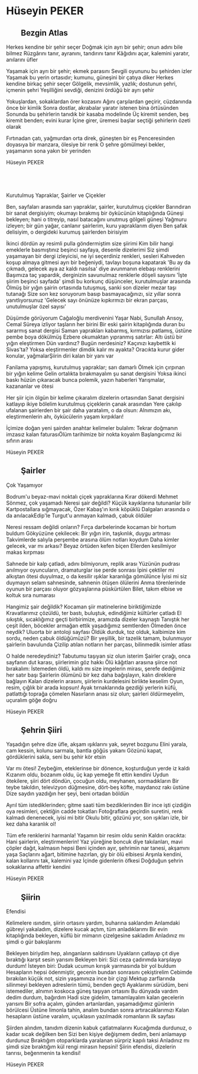 # Hüseyin PEKER

##         Bezgin Atlas

Herkes kendine bir şehir seçer
Doğmak için ayrı bir şehir; onun adını bile bilmez
Rüzgârını tanır, ayranını, tandırını tanır
Kâğıdını açar, kalemini yaratır, anılarını üfler

Yaşamak için ayrı bir şehir; ekmek parasını
Sevgili oyununu bu şehirden izler
Yaşamak bu yerin ortasıdır; kumunu, güneşini bir çatıya diker
Herkes kendine birkaç şehir seçer
Gölgelik, mevsimlik, yazlık; dostunun şehri, içmenin şehri
Yeşilliğini sevdiği, denizini ördüğü bir ayrı şehir

Yokuşlardan, sokaklardan örer kozasını
Ağını çarşılardan geçirir, cüzdanında önce bir kimlik
Sonra dostlar, akrabalar yaratır istenen bina örtüsünden
Sonunda bu şehirlerin tanıdık bir kasaba modelinde
Üç kiremit senden, beş kiremit benden; evini kurar
İçine girer, üremesi başlar seçtiği şehirlerin özeti olarak

Fırtınadan çatı, yağmurdan orta direk, güneşten bir eş
Penceresinden doyasıya bir manzara, ölesiye bir renk
O şehre gömülmeyi bekler, yaşamanın sona yakın bir yerinden

Hüseyin PEKER

##        
Kurutulmuş Yapraklar, Şairler ve Çiçekler

Ben, sayfaları arasında sarı yapraklar, şairler, kurutulmuş çiçekler
Barındıran bir sanat dergisiyim; okumayı bırakmış bir öykücünün kitaplığında
Güneşi bekleyen; hani o titreyip, nasıl batacağını unutmuş gölgeli güneşi
Yağmuru izleyen; bir gün yağar, canlanır şairlerim, kuru yapraklarım diyen
Ben şafak delisiyim, o dergideki kurumuş şairlerden birisiyim

İkinci dördün ay resimli pulla göndermiştim size şiirimi
Kim bilir hangi emeklerle basmıştınız beşinci sayfaya, desenle dizelerimi
Siz şimdi yaşamayan bir dergi izleyicisi, ne iyi seçerdiniz renkleri, sesleri
Kahveden koşup almaya gitmesi ayrı bir beğeniydi, tavlayı boşuna kapatarak
'Bu ay da çıkmadı, gelecek aya az kaldı nasılsa' diye avunmanın elebaşı renklerini
Başımıza taç yapardık, derginizin savunulmaz renklerle döşeli sayısını
'İşte şiirim beşinci sayfada' şimdi bu korkunç düşünceler, kurutulmuşlar arasında
Ölmüş bir yığın şairin ortasında tutuşmuş, sanki son dizeler mezar taşı tutanağı
Size son kez soruyorum basıp basmayacağınızı, siz yıllar sonra yanıtlıyorsunuz
'Gelecek sayı önünüze kıpkırmızı bir ekran parçası, unutulmuşlar özel sayısı'

Düşümde görüyorum Cağaloğlu merdivenini
Yaşar Nabi, Sunullah Arısoy, Cemal Süreya izliyor taşların her birini
Bir eski şairin kitaplığında duran bu sararmış sanat dergisi
Saman yaprakları kabarmış, kırmızısı patlamış, üstüne pembe boya dökülmüş
Ezbere okumaktan yıpranmış satırlar: Altı üstü bir yığın eleştirmen
Dün vardınız? Bugün nerdesiniz? Kaçınızı kaybettik ki Sivas'ta?
Yoksa eleştirmenler dimdik kalır mı ayakta?
Oracıkta kurur gider konular, yağmalarŞiirin diri kalan bir yanı var

Fanilama yapışmış, kurutulmuş yapraklar; sarı damarlı
Ölmek için çırpınan bir yığın kelime
Gelin ortalıkta bırakmayalım şu sanat dergisini
Yoksa ikinci baskı hüzün çıkaracak bunca polemik, yazın haberleri
Yarışmalar, kazananlar ve ötesi

Her şiir için ölgün bir kelime çıkaralım dizelerin ortasından
Sanat dergisini katlayıp ikiye bölelim kurutulmuş çiçeklerin çanak arasından
Yere çakılıp ufalanan şairlerden bir şair daha yaratalım, o da olsun:
Alnımızın akı, eleştirmenlerin ahı, öykücülerin yaşam kırpıkları!

İçimize doğan yeni şairden anahtar kelimeler bulalım:
Tekrar doğmanın imzasız kalan faturasıÖlüm tarihimize bir nokta koyalım
Başlangıcımız iki sıfırın arası

Hüseyin PEKER

##         Şairler
Çok Yaşamıyor

Bodrum'u beyaz-mavi noktalı çiçek yapraklarına
Kırar dökerdi Mehmet Sönmez, çok yaşamadı
Neresi şair değildi? Küçük kayıklarına tutunanlar bilir
Kartpostallara sığmayacak, Özer Kabaş'ın kırık köpüklü
Dalgaları arasında o da anılacakEdip'le Turgut'u anmayan kalmadı, çabuk öldüler

Neresi ressam değildi onların? Fırça darbelerinde kocaman bir hortum buldum
Gökyüzüne çekilecek: Bir yığın irin, taşkınlık, duygu artması
Takvimlerde salıyla perşembe arasına ölüm notları koydum
Daha kimler gelecek, var mı arkası? Beyaz örtüden kefen biçen
Ellerden kesilmiyor makas kırpması

Sahnede bir kalp çatladı, adını bilmiyorum, replik arası
Yüzünün pudrası anılmıyor oyuncuların, dramaturglar ise perde sonrası
İpini çektiler mi alkıştan ötesi duyulmaz, o da kesilir ışıklar karanlığa gömülünce
İyisi mi siz duymayın selam sahnesinde, sahnenin ötüşen ölülerini
Anma törenlerinde oyunun bir parçası oluyor gözyaşlarına püskürtülen
Bilet, takım elbise ve koltuk sıra numarası

Hangimiz şair değildik? Kocaman şiir matinelerine biriktiğimizde
Kravatlarımız çözüldü, ter bastı, buluştuk, edindiğimiz kültürler çatladı
El sıkıştık, sıcaklığımız geçti birbirimize, aramızda dizeler kaynaştı
Tanıştık her çeşit ilden, böcekler armağan ettik yaşadığımız semtlerden
Ölmeden önce neydik? Uluorta bir antoloji sayfası
Öldük durduk, toz olduk, kalbimize kim sordu, neden çabuk öldüğümüzü?
Bir yeşillik, bir tazelik tamam, bulunmuyor şairlerin bavulunda
Çizilip atılan notların her parçası, bilinmedik isimler atlası

O halde neredeydiniz? Tabutumu taşıyan siz olun isterim
Şairler çırağı, onca sayfanın dut karası, şiirlerimin göz hakkı
Ölü kâğıtları arasına şiirce not bırakalım:
İstemeden öldü, kaldı mı size imgelerin mirası, şerefe dediğimiz her satır başı
Şairlerin ölümünü bir kez daha bağışlayın, kalın direklere bağlayın
Kalan dizelerin arasını, şiirlerin kurdelesini birlikte keselim
Oyun, resim, çığlık bir arada kopsun!
Ayak tırnaklarında gezdiği yerlerin küfü, patlattığı toprağa çömelen
Nasırların anası siz olun; şairleri öldürmeyelim, uçuralım göğe doğru

Hüseyin PEKER

##         Şehrin Şiiri

Yaşadığın şehre dize üfle, akşam ışıklarını yak, seyret bozgunu
Elini yarala, cam kessin, kolunu sarmala, bantla göğüs yakanı
Gözünü kapat, gördüklerini sakla, seni bu şehir kör etsin

Var mı ötesi! Zeybeğim, eteklerinse bir dönence, koşturduğun yerde iz kaldı
Kızanım oldu, bozanım oldu, üç kap yemeğe fit ettin kendini
Uydun ötekilere, şiiri dört döndün, çocuğun oldu, meyhanen, sormadıkların
Bir teybe takıldın, televizyon düğmesine, dört-beş köfte, maydanoz rakı üstüne
Dize saydın yazdığın her şeyi, beni ortadan böldün

Ayrıl tüm istediklerinden; gitme saati tüm bezdiklerinden
Bir ince işti çizdiğin oya resimleri, çektiğin cadde tokatları
Fotoğraflara geçirdin suretini, renk kalmadı denenecek, iyisi mi bitir
Okulu bitir, gözünü yor, son ışıkları izle, bir kez daha karanlık ol!

Tüm efe renklerini harmanla! Yaşamın bir resim oldu senin
Kaldın oracıkta: Hani şairlerin, eleştirmenlerin!
Yaz yüreğine boncuk diye takılanları, mavi çöpler dağıt, kalmasın hepsi
Beni içinden ayır, şehrimin nar tanesi, akşamını yaşa
Saçlarını ağart, bitimine hazırlan, giy bir ölü elbisesi
Arşınla kendini, kalan kollarını tak, kalemini yaz
İçinde gidenlerin öfkesi
Doğduğun şehrin sokaklarına affettir kendini

Hüseyin PEKER

##         Şiirin
Efendisi

Kelimelere ısındım, şiirin ortasını yardım, buharına saklandım
Anlamdaki gübreyi yakaladım, dizelere kucak açtım, tüm anladıklarımı
Bir evin kitaplığında bekleyen, küflü bir mimarın çizelgesine sakladım
Anladınız mı şimdi o gür bakışlarımı

Bekleyen biriydim hep, alınganların saldırısını
Uyakların çatlayıp çıt diye bıraktığı karşıt sesin yarısını
Bekleyen biri: Sizi ceza çadırımda karşılayıp durdum!
İsteyen biri: Dudak ucumun kırışık yarmasında bir yol buldum
Hesapların hepsi ödenmiştir, gecenin bundan sonrasını çekiştirelim
Cebimde bırakılan küçük not, sizin yaşamınıza ince bir çizgi
Mektup zarflarında silinmeyi bekleyen adreslerin tümü, benden geçti
Ayaklarımı sürüdüm, beni istemediler, alnımın koskoca güneş taşıyan ortasını
Bu dünyada vardım dedim durdum, bağırdım
Hadi size gidelim, tamamlayalım kalan gecelerin yarısını
Bir sofra açalım, günden artanlardan, yaşamadığımız günlerin börülcesi
Üstüne limonla tahin, analım bundan sonra artıracaklarımızı
Kalan hesapların üstüne varalım, uçuklasın yazılmadık romanların ilk sayfası

Şiirden alındım, tanıdım dizenin kabuk çatlatmalarını
Kucağımda durdunuz, o kadar sıcak değilken ben
Sizi ben kişiye değişmem dedim, beni anlamayıp durdunuz
Bıraktığım otoparklarda yaralanan sürpriz kapılı taksi
Anladınız mı şimdi size bıraktığım kül rengi mirasın hepsini!
Şiirin efendisi, dizelerin tanrısı, beğenmenin ta kendisi!

Hüseyin PEKER